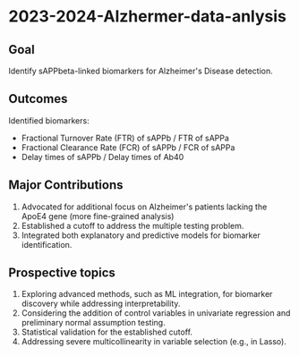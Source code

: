 # 2023-2024-Alzhermer-data-anlysis

## Goal
Identify sAPPbeta-linked biomarkers for Alzheimer's Disease detection.

## Outcomes

Identified biomarkers:
- Fractional Turnover Rate (FTR) of sAPPb / FTR of sAPPa
- Fractional Clearance Rate (FCR) of sAPPb / FCR of sAPPa
- Delay times of sAPPb / Delay times of Ab40


## Major Contributions

1. Advocated for additional focus on Alzheimer's patients lacking the ApoE4 gene (more fine-grained analysis)
2. Established a cutoff to address the multiple testing problem.
3. Integrated both explanatory and predictive models for biomarker identification.

## Prospective topics

1. Exploring advanced methods, such as ML integration, for biomarker discovery while addressing interpretability.
2. Considering the addition of control variables in univariate regression and preliminary normal assumption testing.
3. Statistical validation for the established cutoff.
4. Addressing severe multicollinearity in variable selection (e.g., in Lasso).

   
